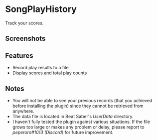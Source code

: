 ﻿# SongPlayHistory

Track your scores.

## Screenshots

## Features

- Record play results to a file
- Display scores and total play counts

## Notes

- You will not be able to see your previous records (that you achieved before installing the plugin) since they cannot be retrieved from anywhere.
- The data file is located in Beat Saber's _UserData_ directory.
- I haven't fully tested the plugin against various situations. If the file grows too large or makes any problem or delay, please report to _peperoro#1013 (Discord)_ for future improvement.
